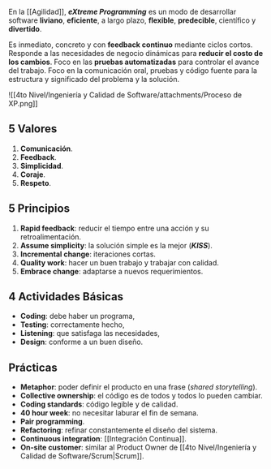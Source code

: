 En la [[Agilidad]], **_eXtreme Programming_** es un modo de desarrollar software **liviano**, **eficiente**, a largo plazo, **flexible**, **predecible**, científico y **divertido**.

Es inmediato, concreto y con **feedback continuo** mediante ciclos cortos. Responde a las necesidades de negocio dinámicas para **reducir el costo de los cambios**. Foco en las **pruebas automatizadas** para controlar el avance del trabajo. Foco en la comunicación oral, pruebas y código fuente para la estructura y significado del problema y la solución.

![[4to Nivel/Ingeniería y Calidad de Software/attachments/Proceso de XP.png]]

## 5 Valores

1. **Comunicación**.
2. **Feedback**.
3. **Simplicidad**.
4. **Coraje**.
5. **Respeto**.

## 5 Principios

1. **Rapid feedback**: reducir el tiempo entre una acción y su retroalimentación.
2. **Assume simplicity**: la solución simple es la mejor (**_KISS_**).
3. **Incremental change**: iteraciones cortas.
4. **Quality work**: hacer un buen trabajo y trabajar con calidad.
5. **Embrace change**: adaptarse a nuevos requerimientos.

## 4 Actividades Básicas

- **Coding**: debe haber un programa,
- **Testing**: correctamente hecho,
- **Listening**: que satisfaga las necesidades,
- **Design**: conforme a un buen diseño.

## Prácticas

- **Metaphor**: poder definir el producto en una frase (_shared storytelling_).
- **Collective ownership**: el código es de todos y todos lo pueden cambiar.
- **Coding standards**: código legible y de calidad.
- **40 hour week**: no necesitar laburar el fin de semana.
- **Pair programming**.
- **Refactoring**: refinar constantemente el diseño del sistema.
- **Continuous integration**: [[Integración Continua]].
- **On-site customer**: similar al Product Owner de [[4to Nivel/Ingeniería y Calidad de Software/Scrum|Scrum]].
